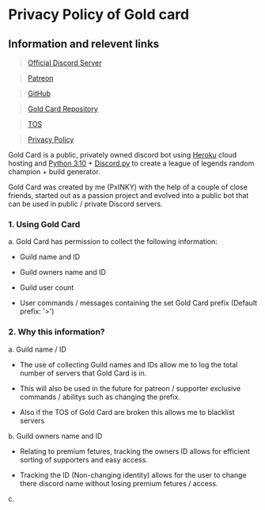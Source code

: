 # Privacy Policy of Gold card
## Information and relevent links
> [Official Discord Server](https://discord.gg/jFY3pPtm2u)

> [Patreon](https://www.patreon.com/PxINKY)

> [GitHub](https://github.com/PxINKY)

> [Gold Card Repository](https://github.com/PxINKY/GoldCard)

> [TOS](https://github.com/PxINKY/GoldCard/blob/main/Terms%20Of%20Service.md)

> [Privacy Policy](https://github.com/PxINKY/GoldCard/blob/main/Privacy%20Policy.md)

Gold Card is a public, privately owned discord bot using [Heroku](https://www.heroku.com/) cloud hosting and [Python 3.10](https://www.python.org/) + [Discord.py](https://discordpy.readthedocs.io/en/stable/) to create a league of legends random champion + build generator.

Gold Card was created by me (PxINKY) with the help of a couple of close friends, started out as a passion project and evolved into a public bot that can be used in public / private Discord servers.


### 1. Using Gold Card
a. Gold Card has permission to collect the following information:

* Guild name and ID

* Guild owners name and ID

* Guild user count

* User commands / messages containing the set Gold Card prefix (Default prefix: '>')

### 2. Why this information?
a. Guild name / ID

* The use of collecting Guild names and IDs allow me to log the total number of servers that Gold Card is in.

* This will also be used in the future for patreon / supporter exclusive commands / abilitys such as changing the prefix.

* Also if the TOS of Gold Card are broken this allows me to blacklist servers

b. Guild owners name and ID

* Relating to premium fetures, tracking the owners ID allows for efficient sorting of supporters and easy access.

* Tracking the ID (Non-changing identity) allows for the user to change there discord name without losing premium fetures / access.

c. 


